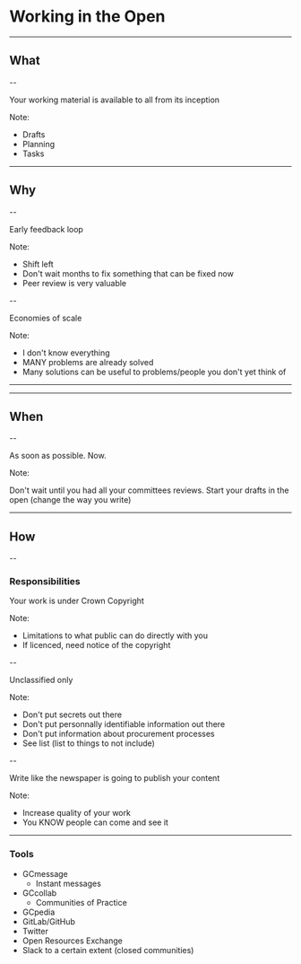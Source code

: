 # Working in the Open

---

## What

--

Your working material is available to all from its inception

Note:

- Drafts
- Planning
- Tasks

---

## Why

--

Early feedback loop

Note:

- Shift left
- Don't wait months to fix something that can be fixed now
- Peer review is very valuable

--

Economies of scale

Note:

- I don't know everything
- MANY problems are already solved
- Many solutions can be useful to problems/people you don't yet think of

---

---

## When

--

As soon as possible. Now.

Note:

Don't wait until you had all your committees reviews.
Start your drafts in the open (change the way you write)

---

## How

--

### Responsibilities

Your work is under Crown Copyright

Note:

- Limitations to what public can do directly with you
- If licenced, need notice of the copyright

--

Unclassified only

Note:

- Don't put secrets out there
- Don't put personnally identifiable information out there
- Don't put information about procurement processes
- See list (list to things to not include)

--

Write like the newspaper is going to publish your content

Note:

- Increase quality of your work
- You KNOW people can come and see it

---

### Tools

- GCmessage
  - Instant messages
- GCcollab
  - Communities of Practice
- GCpedia
- GitLab/GitHub
- Twitter
- Open Resources Exchange
- Slack to a certain extent (closed communities)